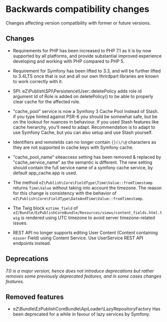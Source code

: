 # Backwards compatibility changes

Changes affecting version compatibility with former or future versions.

## Changes

* Requirements for PHP has been increased to PHP 7.1 as it is by now supported by all platforms,
  and provide substantial improved experience developing and working  with PHP compared to PHP 5.

* Requirement for Symfony has been lifted to 3.3, and will be further lifted to 3.4LTS once that is out and all our own
  thrirdpart libraries are known to work correctly with it.

* SPI: eZ\Publish\SPI\Persistence\User::deletePolicy adds role id argument
  Id of Role is added on deletePolicy() to be able to properly clear cache
  for the affected role.

* "cache_pool" service is now a Symfony 3 Cache Pool instead of Stash. if you type hinted against PSR-6 you should be
  somewhat safe, but be on the lookout for nuances in behaviour. If you used Stash features like cache hierarchy,
  you'll need to adapt. Recommendation is to adapt to use Symfony Cache, but you can also setup and use Stash yourself.

* Identifiers and remoteIds can no longer contain `{}()/\@` characters as they are not supported in cache keys with
  Symfony cache.

* "cache_pool_name" siteaccess setting has been removed & replaced by "cache_service_name" as the semantic is different.
  The new setting should contain the full service name of a  symfony cache service, by default app_cache.app is used.

* The method `eZ\Publish\Core\FieldType\Time\Value::fromTimestamp` returns `Time\Value` without
  taking into account the timezone. The reason for this change is consistency with the behavior of
  `eZ\Publish\Core\FieldType\DateAndTime\Value::fromTimestamp`.

* The Twig block `eztime_field` of `eZ/Bundle/EzPublishCoreBundle/Resources/views/content_fields.html.twig` is rendered using UTC timezone to avoid server timezone-related issues.

* REST API no longer supports editing User Content (Content containing `ezuser` Field)
  using Content Service. Use UserService REST API endpoints instead.

## Deprecations

_7.0 is a major version, hence does not introduce deprecations but rather removes some previously deprecated features,
and in some cases changes features._


## Removed features

* eZ\Bundle\EzPublishCoreBundle\ApiLoader\LazyRepositoryFactory
  Has been deprecated for a while in favour of lazy services by Symfony.

